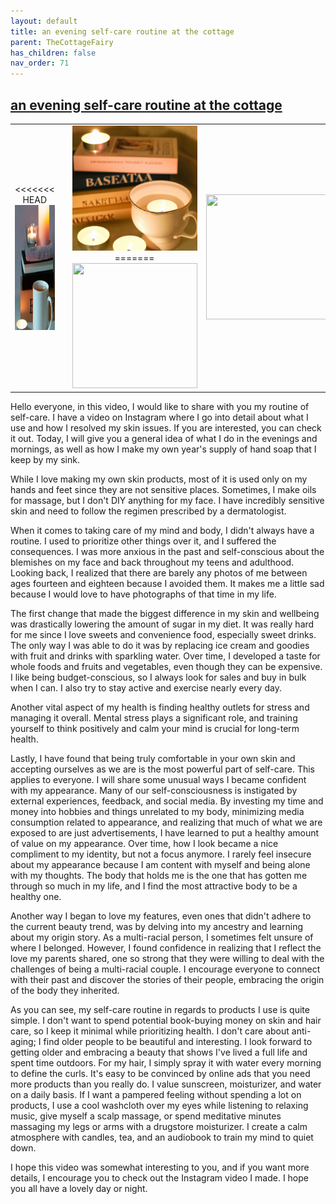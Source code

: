 ```yaml
---
layout: default
title: an evening self-care routine at the cottage
parent: TheCottageFairy
has_children: false
nav_order: 71
---
```


## [an evening self-care routine at the cottage](https://www.youtube.com/watch?v=UKX2_OJtMfA)

<div>
<table align="center">
	<tr>
		<td align="center">
<<<<<<< HEAD
			<img src="../../assets/cottage_fairy_ai_generated_photos/an_evening_self-care_routine_at_the_cottage-[UKX2_OJtMfA]/generated_00.png" height="200" width="200"/>
		</td>
		<td align="center">
			<img src="../../assets/cottage_fairy_ai_generated_photos/an_evening_self-care_routine_at_the_cottage-[UKX2_OJtMfA]/generated_01.png" height="200" width="200"/>
		</td>
		<td align="center">
			<img src="../../assets/cottage_fairy_ai_generated_photos/an_evening_self-care_routine_at_the_cottage-[UKX2_OJtMfA]/generated_02.png" height="200" width="200"/>
=======
			<img src="../../posters/an_evening_self-care_routine_at_the_cottage-[UKX2_OJtMfA]/generated_00.png" height="200" width="200"/>
		</td>
		<td align="center">
			<img src="../../posters/an_evening_self-care_routine_at_the_cottage-[UKX2_OJtMfA]/generated_01.png" height="200" width="200"/>
		</td>
		<td align="center">
			<img src="../../posters/an_evening_self-care_routine_at_the_cottage-[UKX2_OJtMfA]/generated_02.png" height="200" width="200"/>
>>>>>>> ffe52613361410ad9d371a0f80e81de4dd24175f
		</td>
	</tr>
</table>
</div>

Hello everyone, in this video, I would like to share with you my routine of self-care. I have a video on Instagram where I go into detail about what I use and how I resolved my skin issues. If you are interested, you can check it out. Today, I will give you a general idea of what I do in the evenings and mornings, as well as how I make my own year's supply of hand soap that I keep by my sink.

While I love making my own skin products, most of it is used only on my hands and feet since they are not sensitive places. Sometimes, I make oils for massage, but I don't DIY anything for my face. I have incredibly sensitive skin and need to follow the regimen prescribed by a dermatologist.

When it comes to taking care of my mind and body, I didn't always have a routine. I used to prioritize other things over it, and I suffered the consequences. I was more anxious in the past and self-conscious about the blemishes on my face and back throughout my teens and adulthood. Looking back, I realized that there are barely any photos of me between ages fourteen and eighteen because I avoided them. It makes me a little sad because I would love to have photographs of that time in my life.

The first change that made the biggest difference in my skin and wellbeing was drastically lowering the amount of sugar in my diet. It was really hard for me since I love sweets and convenience food, especially sweet drinks. The only way I was able to do it was by replacing ice cream and goodies with fruit and drinks with sparkling water. Over time, I developed a taste for whole foods and fruits and vegetables, even though they can be expensive. I like being budget-conscious, so I always look for sales and buy in bulk when I can. I also try to stay active and exercise nearly every day.

Another vital aspect of my health is finding healthy outlets for stress and managing it overall. Mental stress plays a significant role, and training yourself to think positively and calm your mind is crucial for long-term health.

Lastly, I have found that being truly comfortable in your own skin and accepting ourselves as we are is the most powerful part of self-care. This applies to everyone. I will share some unusual ways I became confident with my appearance. Many of our self-consciousness is instigated by external experiences, feedback, and social media. By investing my time and money into hobbies and things unrelated to my body, minimizing media consumption related to appearance, and realizing that much of what we are exposed to are just advertisements, I have learned to put a healthy amount of value on my appearance. Over time, how I look became a nice compliment to my identity, but not a focus anymore. I rarely feel insecure about my appearance because I am content with myself and being alone with my thoughts. The body that holds me is the one that has gotten me through so much in my life, and I find the most attractive body to be a healthy one.

Another way I began to love my features, even ones that didn't adhere to the current beauty trend, was by delving into my ancestry and learning about my origin story. As a multi-racial person, I sometimes felt unsure of where I belonged. However, I found confidence in realizing that I reflect the love my parents shared, one so strong that they were willing to deal with the challenges of being a multi-racial couple. I encourage everyone to connect with their past and discover the stories of their people, embracing the origin of the body they inherited.

As you can see, my self-care routine in regards to products I use is quite simple. I don't want to spend potential book-buying money on skin and hair care, so I keep it minimal while prioritizing health. I don't care about anti-aging; I find older people to be beautiful and interesting. I look forward to getting older and embracing a beauty that shows I've lived a full life and spent time outdoors. For my hair, I simply spray it with water every morning to define the curls. It's easy to be convinced by online ads that you need more products than you really do. I value sunscreen, moisturizer, and water on a daily basis. If I want a pampered feeling without spending a lot on products, I use a cool washcloth over my eyes while listening to relaxing music, give myself a scalp massage, or spend meditative minutes massaging my legs or arms with a drugstore moisturizer. I create a calm atmosphere with candles, tea, and an audiobook to train my mind to quiet down.

I hope this video was somewhat interesting to you, and if you want more details, I encourage you to check out the Instagram video I made. I hope you all have a lovely day or night.